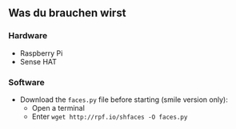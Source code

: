 ## Was du brauchen wirst

### Hardware

- Raspberry Pi
- Sense HAT

### Software

- Download the `faces.py` file before starting (smile version only): 
  - Open a terminal
  - Enter `wget http://rpf.io/shfaces -O faces.py`